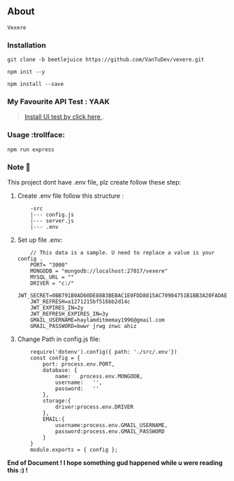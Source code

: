 ## About
    Vexere 

### Installation

```
git clone -b beetlejuice https://github.com/VanTuDev/vexere.git
```
```
npm init --y
```	
```
npm install --save
```

### My Favourite API Test  : YAAK      

>[Install UI test by click here ](https://yaak.app/download).

### Usage :trollface:
```    
npm run express
```   
### Note :eyes:
This project dont have .env file, plz create follow these step:
1. Create .env file follow this structure :
    ```
        -src
        |--- config.js
        |--- server.js
        |--- .env 
    ```
2. Set up file .env: 
    ```
        // This data is a sample. U need to replace a value is your config .
        PORT= "3000"
        MONGODB = "mongodb://localhost:27017/vexere"
        MYSQL_URL = ""
        DRIVER = "c:/"
        JWT_SECRET=0BB791B0AD60DE88B3BEBAC1E0FDD8815AC70904751B1BB3A20FADAE35E024B6
        JWT_REFRESH=a1271215bf516bb2d14c 
        JWT_EXPIRES_IN=2y
        JWT_REFRESH_EXPIRES_IN=3y
        GMAIL_USERNAME=haylamditmemay1996@gmail.com
        GMAIL_PASSWORD=bwwr jrwg znwc ahiz
    ```
3. Change Path in config.js file:
    ```
        require('dotenv').config({ path: './src/.env'})
        const config = {
            port: process.env.PORT,
            database: {
                name:   process.env.MONGODB,
                username:   '',
                password:   ''
            },
            storage:{
                driver:process.env.DRIVER
            },
            EMAIL:{
                username:process.env.GMAIL_USERNAME,
                password:process.env.GMAIL_PASSWORD
            }
        }
        module.exports = { config };
   ```
 **End of Document ! I hope something gud happened while u were reading this :) !**
    